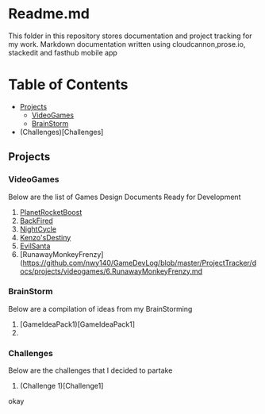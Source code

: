 # Readme.md
This folder in this repository stores documentation and project tracking for my work.
Markdown documentation written using cloudcannon,prose.io, stackedit and fasthub mobile app

# Table of Contents
- [Projects](#Projects)
	- [VideoGames](#VideoGames)
    - [BrainStorm](#BrainStorm)
- (Challenges)[Challenges]
    
## Projects

### VideoGames
Below are the list of Games Design Documents Ready for Development
1. [PlanetRocketBoost](https://github.com/nwy140/GameDevLog/blob/master/ProjectTracker/docs/projects/videogames/1.PlanetRocketBoost.md) 
2. [BackFired](https://github.com/nwy140/GameDevLog/blob/master/ProjectTracker/docs/projects/videogames/2.BackFired.md)  
3. [NightCycle](https://github.com/nwy140/GameDevLog/blob/master/ProjectTracker/docs/projects/videogames/3.NightCycle.md)
4. [Kenzo'sDestiny](https://github.com/nwy140/GameDevLog/blob/master/ProjectTracker/docs/projects/videogames/4.Kenzo'sDestiny.md)
5. [EvilSanta](https://github.com/nwy140/GameDevLog/blob/master/ProjectTracker/docs/projects/videogames/5.EvilSanta.md)
6. [RunawayMonkeyFrenzy](https://github.com/nwy140/GameDevLog/blob/master/ProjectTracker/docs/projects/videogames/6.RunawayMonkeyFrenzy.md

### BrainStorm
Below are a compilation of ideas from my BrainStorming
1. [GameIdeaPack1)[GameIdeaPack1]
2. 


### Challenges
Below are the challenges that I decided to partake
1. (Challenge 1)[Challenge1]


okay


<!--stackedit_data:
eyJoaXN0b3J5IjpbNjU5NDczMjE0XX0=
-->